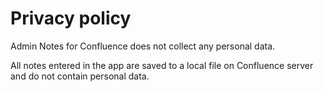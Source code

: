 # Privacy policy

Admin Notes for Confluence does not collect any personal data.

All notes entered in the app are saved to a local file on Confluence server and do not contain personal data.
